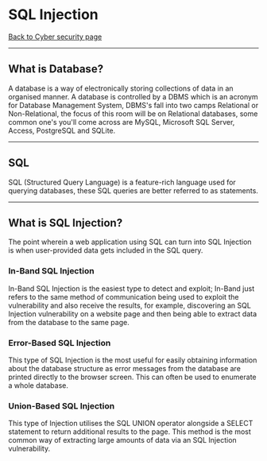 # SQL Injection
[Back to Cyber security page](./index.md)

---

## What is Database?
A database is a way of electronically storing collections of data in an organised manner. A database is controlled by a DBMS which is an acronym for  Database Management System, DBMS's fall into two camps Relational or Non-Relational, the focus of this room will be on Relational databases,  some common one's you'll come across are MySQL, Microsoft SQL Server, Access, PostgreSQL and SQLite. 

---

## SQL
SQL (Structured Query Language) is a feature-rich language used for querying databases, these SQL queries are better referred to as statements.

---

## What is SQL Injection?
The point wherein a web application using SQL can turn into SQL Injection is when user-provided data gets included in the SQL query.

### In-Band SQL Injection
In-Band SQL Injection is the easiest type to detect and exploit; In-Band just refers to the same method of communication being used to exploit the vulnerability and also receive the results, for example, discovering an SQL Injection vulnerability on a website page and then being able to extract data from the database to the same page.

### Error-Based SQL Injection
This type of SQL Injection is the most useful for easily obtaining information about the database structure as error messages from the database are printed directly to the browser screen. This can often be used to enumerate a whole database. 

### Union-Based SQL Injection
This type of Injection utilises the SQL UNION operator alongside a SELECT statement to return additional results to the page. This method is the most common way of extracting large amounts of data via an SQL Injection vulnerability.


